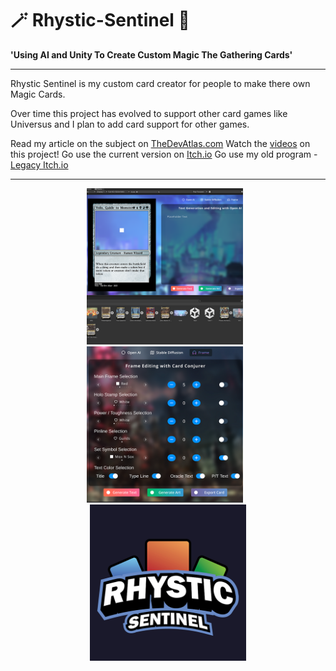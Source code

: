 # 🪄 Rhystic-Sentinel 🎴

**'Using AI and Unity To Create Custom Magic The Gathering Cards'**

---

Rhystic Sentinel is my custom card creator for people to make there own Magic Cards.

Over time this project has evolved to support other card games like Universus and I plan to add card support for other games.

Read my article on the subject on [TheDevAtlas.com](https://www.thedevatlas.com/2023/04/12/How-I-Made-AI-Magic-Cards.html)
Watch the [videos](https://youtube.com/playlist?list=PLNG4R0kdFoeQYn7thxBbw3_VlVSEGPMxe&si=OY6arUPdNkrTRSoF) on this project!
Go use the current version on [Itch.io](https://thedevatlas.itch.io/rhystic-sentinel)
Go use my old program - [Legacy Itch.io](https://thedevatlas.itch.io/rhystic-sentinel-legacy)

---

<div align="center">
  <img src="images/O1.png" alt="RhysSen1" width="250" style="margin-right: 10px;"/>
  <img src="images/O2.png" alt="RhysSen2" width="250" style="margin-right: 10px;"/>
  <img src="images/O3.png" alt="RhysSen3" width="250"/>
</div>
